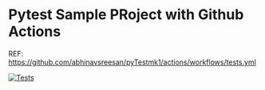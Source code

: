 # Pytest Sample PRoject with Github Actions

REF: https://github.com/abhinavsreesan/pyTestmk1/actions/workflows/tests.yml

[![Tests](https://github.com/abhinavsreesan/pyTestmk1/actions/workflows/tests.yml/badge.svg)](https://github.com/abhinavsreesan/pyTestmk1/actions/workflows/tests.yml)